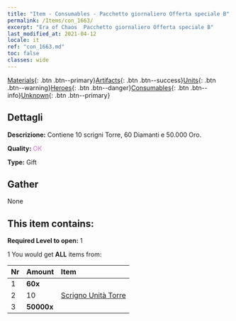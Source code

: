 ```yaml
---
title: "Item - Consumables - Pacchetto giornaliero Offerta speciale B"
permalink: /Items/con_1663/
excerpt: "Era of Chaos  Pacchetto giornaliero Offerta speciale B"
last_modified_at: 2021-04-12
locale: it
ref: "con_1663.md"
toc: false
classes: wide
---
```

 [Materials](/it/Items/){: .btn .btn--primary}[Artifacts](/it/Items/Artifacts/){: .btn .btn--success}[Units](/it/Items/Units/){: .btn .btn--warning}[Heroes](/it/Items/Heroes/){: .btn .btn--danger}[Consumables](/it/Items/Consumables/){: .btn .btn--info}[Unknown](/it/Items/Unknown/){: .btn .btn--primary}

## Dettagli
 **Descrizione:** Contiene 10 scrigni Torre, 60 Diamanti e 50.000 Oro.

 **Quality:** <span style="color: #DA70D6">OK</span>

 **Type:** Gift

## Gather

  None

## This item contains:

 **Required Level to open:** 1

 1 You would get **ALL** items  from:

  | Nr | Amount |     Item    |
  |:---|:-------|:------------|
  | 1 |  **60x** | <i class="fas fa-gem"/> |  | 
  | 2 | 10 | [Scrigno Unità Torre](/it/Items/con_1274/) | 
  | 3 |  **50000x** | <i class="fas fa-coins"/> |  | 
